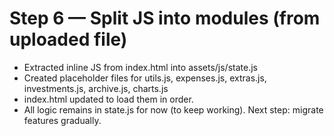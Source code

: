 # Step 6 — Split JS into modules (from uploaded file)
- Extracted inline JS from index.html into assets/js/state.js
- Created placeholder files for utils.js, expenses.js, extras.js, investments.js, archive.js, charts.js
- index.html updated to load them in order.
- All logic remains in state.js for now (to keep working). Next step: migrate features gradually.
